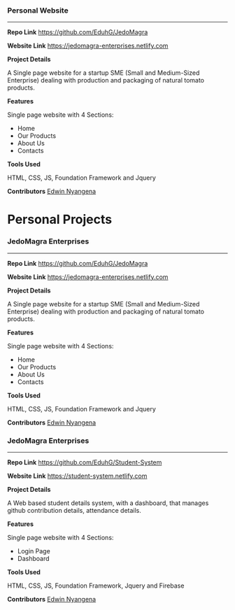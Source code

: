 ### Personal Website
_________________

**Repo Link** https://github.com/EduhG/JedoMagra

**Website Link** https://jedomagra-enterprises.netlify.com

**Project Details**

 A Single page website for a startup SME (Small and Medium-Sized Enterprise) dealing with production and packaging of natural tomato products.

**Features**

Single page website with 4 Sections:
* Home
* Our Products
* About Us
* Contacts

**Tools Used**

HTML, CSS, JS, Foundation Framework and Jquery

**Contributors** [Edwin Nyangena](https://github.com/EduhG)
 



# Personal Projects

### JedoMagra Enterprises
_________________

**Repo Link** https://github.com/EduhG/JedoMagra

**Website Link** https://jedomagra-enterprises.netlify.com

**Project Details**

 A Single page website for a startup SME (Small and Medium-Sized Enterprise) dealing with production and packaging of natural tomato products.

**Features**

Single page website with 4 Sections:
* Home
* Our Products
* About Us
* Contacts

**Tools Used**

HTML, CSS, JS, Foundation Framework and Jquery

**Contributors** [Edwin Nyangena](https://github.com/EduhG)
 



### JedoMagra Enterprises
_________________

**Repo Link** https://github.com/EduhG/Student-System

**Website Link** https://student-system.netlify.com

**Project Details**

 A Web based student details system, with a dashboard, that manages github contribution details, attendance details.

**Features**

Single page website with 4 Sections:
* Login Page
* Dashboard

**Tools Used**

HTML, CSS, JS, Foundation Framework, Jquery and Firebase

**Contributors** [Edwin Nyangena](https://github.com/EduhG)
 

 
